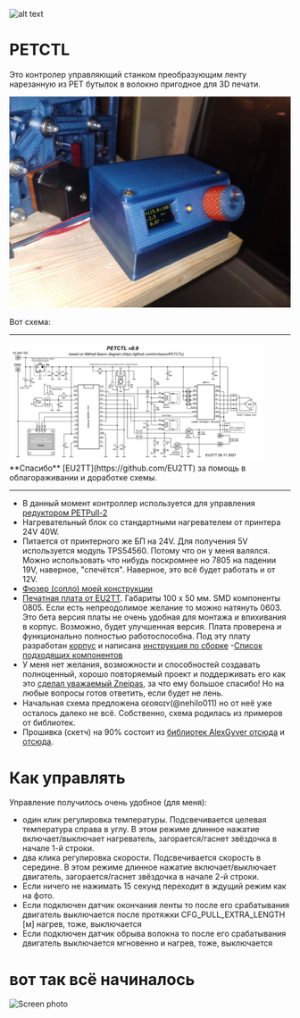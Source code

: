 ![alt text](IMG/petctlbanner.png?raw=true)

# PETCTL

Это контролер управляющий станком преобразующим ленту нарезанную из PET бутылок в волокно пригодное для 3D печати.

![PETCTL assembled](PCB_V09_assembly/IMG/PETCTL_assembled.jpg)

Вот схема:

---

<img style="max-width:90%;height:auto" src="PCB/EU2TT/PETCTL_v0.9 diagram.png" alt="PETCTL scheme" />
**Спасибо** [EU2TT](https://github.com/EU2TT) за помощь в облагораживании и доработке схемы.

---

- В данный момент контроллер используется для управления [редуктором PETPull-2](https://drive.google.com/drive/mobile/folders/1PTYfURWS0YwCPlCB0__WyJwqnNEWJszi/1sBVlF62mEFIv8p1nZIAzGzY9kn1hc471/1dZt_md5HvzvhJHkd0jt-X09GqNWF04Xx/17iroY9sDo6CCnm7wmTta5178AHUz0zxp?usp=sharing&sort=13&direction=a)
- Нагревательный блок со стандартными нагревателем от принтера 24V 40W.
- Питается от принтерного же БП на 24V. Для получения 5V используется модуль TPS54560. Потому что он у меня валялся. Можно использовать что нибудь поскромнее но 7805 на падении 19V, наверное, "спечётся". Наверное, это всё будет работать и от 12V. 
- [Фюзер (сопло) моей конструкции](https://github.com/mvbasov/PETCTL/tree/github/3D_models/HeatedBlock)
- [Печатная плата от EU2TT](https://github.com/mvbasov/PETCTL/tree/github/PCB/EU2TT). Габариты 100 x 50 мм. SMD компоненты 0805. Если есть непреодолимое желание то можно натянуть 0603. Это бета версия платы не очень удобная для монтажа и впихивания в корпус. Возможно, будет улучшенная версия. Плата проверена и функционально полностью работоспособна. Под эту плату разработан [корпус](PCB_V09_assembly/3D_models) и написана [инструкция по сборке](PCB_V09_assembly/README.md)
-[Список подходящих компонентов](BOM.md)
- У меня нет желания, возможности и способностей создавать полноценный, хорошо повторяемый проект и поддерживать его как это [сделал уважаемый Zneipas](https://3deshnik.ru/forum/viewtopic.php?f=37&t=986), за что ему большое спасибо! Но на любые вопросы готов ответить, если будет не лень.
- Начальная схема предложена ɢᴇᴏʀɢɪʏ(@nehilo011)  но от неё уже осталось далеко не всё. Собственно, схема родилась из примеров от библиотек.
- Прошивка (скетч) на 90% состоит из [библиотек AlexGyver отсюда](https://alexgyver.ru/lessons/gyverlibs/) и [отсюда](https://github.com/AlexGyver/GyverLibs).

# Как управлять
Управление получилось очень удобное (для меня):
- один клик регулировка температуры. Подсвечивается целевая температура справа в углу. В этом режиме длинное нажатие включает/выключает нагреватель, загорается/гаснет звёздочка в начале 1-й строки.
- два клика регулировка скорости. Подсвечивается скорость в середине. В этом режиме длинное нажатие включает/выключает двигатель, загорается/гаснет звёздочка в начале 2-й строки.
- Если ничего не нажимать 15 секунд переходит в ждущий режим как на фото.
- Если подключен датчик окончания ленты то после его срабатывания двигатель выключается после протяжки CFG_PULL_EXTRA_LENGTH [м] нагрев, тоже, выключается
- Если подключен датчик обрыва волокна то после его срабатывания двигатель выключается мгновенно и нагрев, тоже, выключается

# вот так всё начиналось
<img style="max-width:75%;height:auto" src="PETCTL_screen.jpg" alt="Screen photo" />
